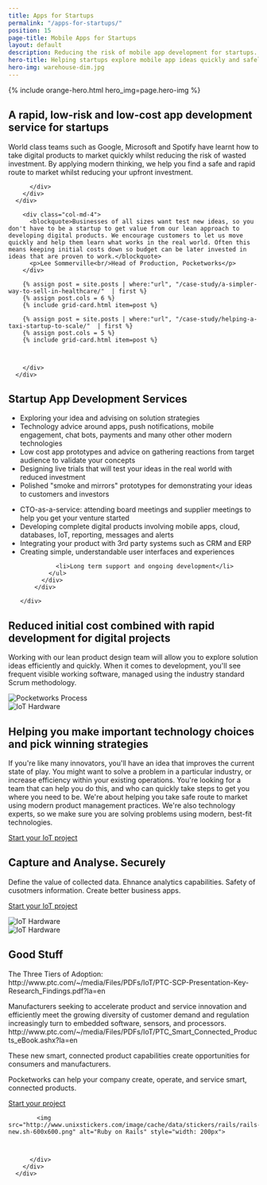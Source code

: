 ```yaml
---
title: Apps for Startups
permalink: "/apps-for-startups/"
position: 15
page-title: Mobile Apps for Startups
layout: default
description: Reducing the risk of mobile app development for startups.
hero-title: Helping startups explore mobile app ideas quickly and safely
hero-img: warehouse-dim.jpg
---
```


{% include orange-hero.html hero_img=page.hero-img %}

<section class="section bg-white" >
    <div class="container">
        <div class="row">          
          <div class="col-md-8 col-md-offset-2 align-center">
            <h2>A rapid, low-risk and low-cost app development service for startups</h2>
            <p>
             World class teams such as Google, Microsoft and Spotify have learnt how to take digital products to market quickly whilst reducing the risk of wasted investment. By applying modern thinking, we help you find a safe and rapid route to market whilst reducing your upfront investment.
            </p>

          </div>
        </div>
      </div>
</section>  

<section class="section" >
    <div class="container">
        <div class="row">          


        <div class="col-md-4">
          <blockquote>Businesses of all sizes want test new ideas, so you don't have to be a startup to get value from our lean approach to developing digital products. We encourage customers to let us move quickly and help them learn what works in the real world. Often this means keeping initial costs down so budget can be later invested in ideas that are proven to work.</blockquote>
          <p>Lee Sommerville<br/>Head of Production, Pocketworks</p>
        </div>

        {% assign post = site.posts | where:"url", "/case-study/a-simpler-way-to-sell-in-healthcare/"  | first %}
        {% assign post.cols = 6 %}
        {% include grid-card.html item=post %}

        {% assign post = site.posts | where:"url", "/case-study/helping-a-taxi-startup-to-scale/"  | first %}
        {% assign post.cols = 5 %}
        {% include grid-card.html item=post %}  



        </div>
      </div>
</section>   


<section class="section bg-white">
    <div class="container">
    <div class="row">     
      <div class="col-md-12 align-center">
        <h2>Startup App Development Services</h2>
      </div>
    </div>
        <div class="row">     
          <div class="col-md-6">
            <ul>
              <li>Exploring your idea and advising on solution strategies</li>              
              <li>Technology advice around apps, push notifications, mobile engagement, chat bots, payments and many other other modern technologies</li>
              <li>Low cost app prototypes and advice on gathering reactions from target audience to validate your concepts</li>              
              <li>Designing live trials that will test your ideas in the real world with reduced investment</li>
              <li>Polished "smoke and mirrors" prototypes for demonstrating your ideas to customers and investors</li>
            </ul>
          </div>
          <div class="col-md-6">
            <ul>
            <li>CTO-as-a-service: attending board meetings and supplier meetings to help you get your venture started</li>              
              <li>Developing complete digital products involving mobile apps, cloud, databases, IoT, reporting, messages and alerts</li>
              <li>Integrating your product with 3rd party systems such as CRM and ERP </li>
              <li>Creating simple, understandable user interfaces and experiences</li>              

              <li>Long term support and ongoing development</li>              
            </ul>
          </div>          
        </div>

    </div>
</section>

<section class="section bg-white">
    <div class="container">
      <div class="row">     
        <div class="col-md-8 col-md-offset-2 align-center">
          <h2>Reduced initial cost combined with rapid development for digital projects</h2>
          <p>Working with our lean product design team will allow you to explore solution ideas efficiently and quickly. When it comes to development, you'll see frequent visible working software, managed using the industry standard Scrum methodology. </p>
        </div>
      </div>
      <div class="row">     
        <div class="col-md-12">
          <img alt="Pocketworks Process" src="https://images1-focus-opensocial.googleusercontent.com/gadgets/proxy?container=focus&resize_w=1200&refresh=2592001&url=https://pocketworks-website.s3.amazonaws.com/process.jpg" class="img-responsive">
        </div>          
      </div>
    </div>
</section>

<section class="section bg-white" >
    <div class="container">
        <div class="row">     
        <div class="col-md-6">
          <img src="https://images1-focus-opensocial.googleusercontent.com/gadgets/proxy?container=focus&resize_w=800&refresh=2592001&url=https://pocketworks-website.s3.amazonaws.com/energenie-socket-board.jpg" class="img-responsive" alt="IoT Hardware">
        </div>     
          <div class="col-md-6 ">
            <h2>Helping you make important technology choices and pick winning strategies</h2>
            <p>            
            If you're like many innovators, you'll have an idea that improves the current state of play. You might want to solve a problem in a particular industry, or increase efficiency within your existing operations. You're looking for a team that can help you do this, and who can quickly take steps to get you where you need to be. We're about helping you take safe route to market using modern product management practices. We're also technology experts, so we make sure you are solving problems using modern, best-fit technologies.
            </p>
            <p>
            <a href="/contact/" class="btn btn-border btn-large">Start your IoT project</a>
            </p>
          </div>
        </div>
      </div>
</section>

<section class="section bg-white hidden">
    <div class="container">
        <div class="row">     
          <div class="col-md-6 ">
            <h2>Capture and Analyse. Securely</h2>
            <p>            
            Define the value of collected data. Ehnance analytics capabilities. Safety of cusotmers information. Create better business apps.
            </p>
            <p>
            <a href="/contact/" class="btn btn-border btn-large">Start your IoT project</a>
            </p>
          </div>
          <div class="col-md-6">
            <img src="https://images1-focus-opensocial.googleusercontent.com/gadgets/proxy?container=focus&resize_w=800&refresh=2592001&url=https://pocketworks-website.s3.amazonaws.com/energenie-socket-board.jpg" class="img-responsive" alt="IoT Hardware">
          </div>               
        </div>
      </div>
</section>

<section class="section bg-white hidden">
    <div class="container">
        <div class="row">    
          <div class="col-md-6">
            <img src="https://images1-focus-opensocial.googleusercontent.com/gadgets/proxy?container=focus&resize_w=800&refresh=2592001&url=https://pocketworks-website.s3.amazonaws.com/energenie-socket-board.jpg" class="img-responsive" alt="IoT Hardware">
          </div>   
          <div class="col-md-6 ">
            <h2>Good Stuff</h2>
            <p>            
            The Three Tiers of Adoption:
            http://www.ptc.com/~/media/Files/PDFs/IoT/PTC-SCP-Presentation-Key-Research_Findings.pdf?la=en
            </p>
            <p>
            Manufacturers seeking to accelerate product and service innovation
and efficiently meet the growing diversity of customer demand and regulation
increasingly turn to embedded software, sensors, and processors.
http://www.ptc.com/~/media/Files/PDFs/IoT/PTC_Smart_Connected_Products_eBook.ashx?la=en
            </p>
            <p>
            These new smart, connected product capabilities create opportunities for
consumers and manufacturers.
</p>
            <p>
            Pocketworks can help your company
        create, operate, and service smart, connected products.        
            </p>
            <p>
            <a href="/contact/" class="btn btn-border btn-large">Start your project</a>
            </p>
          </div>                       
        </div>
      </div>
</section>





<section class="section hidden" >
    <div class="container">
        <div class="row">     
          <div class="col-md-12 align-center">



            <img src="http://www.unixstickers.com/image/cache/data/stickers/rails/rails-new.sh-600x600.png" alt="Ruby on Rails" style="width: 200px">



          </div>
        </div>
      </div>
</section>

